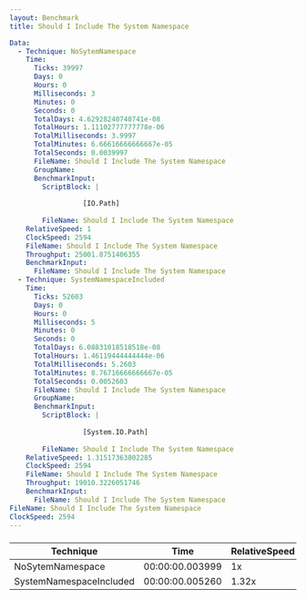```yaml
---
layout: Benchmark
title: Should I Include The System Namespace

Data: 
  - Technique: NoSytemNamespace
    Time: 
      Ticks: 39997
      Days: 0
      Hours: 0
      Milliseconds: 3
      Minutes: 0
      Seconds: 0
      TotalDays: 4.62928240740741e-08
      TotalHours: 1.11102777777778e-06
      TotalMilliseconds: 3.9997
      TotalMinutes: 6.66616666666667e-05
      TotalSeconds: 0.0039997
      FileName: Should I Include The System Namespace
      GroupName: 
      BenchmarkInput: 
        ScriptBlock: |
          
                  [IO.Path]
              
        FileName: Should I Include The System Namespace
    RelativeSpeed: 1
    ClockSpeed: 2594
    FileName: Should I Include The System Namespace
    Throughput: 25001.8751406355
    BenchmarkInput: 
      FileName: Should I Include The System Namespace
  - Technique: SystemNamespaceIncluded
    Time: 
      Ticks: 52603
      Days: 0
      Hours: 0
      Milliseconds: 5
      Minutes: 0
      Seconds: 0
      TotalDays: 6.08831018518518e-08
      TotalHours: 1.46119444444444e-06
      TotalMilliseconds: 5.2603
      TotalMinutes: 8.76716666666667e-05
      TotalSeconds: 0.0052603
      FileName: Should I Include The System Namespace
      GroupName: 
      BenchmarkInput: 
        ScriptBlock: |
          
                  [System.IO.Path]
              
        FileName: Should I Include The System Namespace
    RelativeSpeed: 1.31517363802285
    ClockSpeed: 2594
    FileName: Should I Include The System Namespace
    Throughput: 19010.3226051746
    BenchmarkInput: 
      FileName: Should I Include The System Namespace
FileName: Should I Include The System Namespace
ClockSpeed: 2594
---
```



### 


|Technique              |Time           |RelativeSpeed|Throughput|
|-----------------------|---------------|-------------|----------|
|NoSytemNamespace       |00:00:00.003999|1x           |25001.88/s|
|SystemNamespaceIncluded|00:00:00.005260|1.32x        |19010.32/s|
